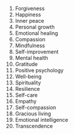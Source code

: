 1. Forgiveness
2. Happiness
3. Inner peace
4. Personal growth
5. Emotional healing
6. Compassion
7. Mindfulness
8. Self-improvement
9. Mental health
10. Gratitude
11. Positive psychology
12. Well-being
13. Spirituality
14. Resilience
15. Self-care
16. Empathy
17. Self-compassion
18. Gracious living
19. Emotional intelligence
20. Transcendence
